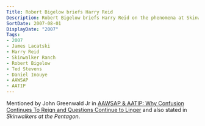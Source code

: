```yaml
---
Title: Robert Bigelow briefs Harry Reid
Description: Robert Bigelow briefs Harry Reid on the phenomena at Skinwalker Ranch, Lacatski's visit, and arranges for Lacatski to meet senators to discuss further investigations.
SortDate: 2007-08-01
DisplayDate: "2007"
Tags:
- 2007
- James Lacatski
- Harry Reid
- Skinwalker Ranch
- Robert Bigelow
- Ted Stevens
- Daniel Inouye
- AAWSAP
- AATIP
---
```


Mentioned by John Greenwald Jr in [AAWSAP & AATIP: Why Confusion Continues To Reign and Questions Continue to Linger](https://www.youtube.com/watch?v=2tVvN6RcyI4) and also stated in *Skinwalkers at the Pentagon*.


